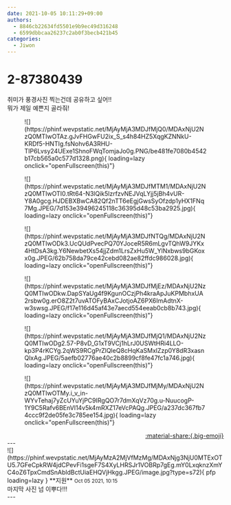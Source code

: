 ```yaml
---
date: 2021-10-05 10:11:29+09:00
authors:
  - 8846cb22634fd5501e9b9ec49d316248
  - 6599dbbcaa26237c2ab0f3becb421b45
categories:
  - Jiwon
---
```


# 2-87380439

<div class="post-container" markdown="1">
<div class="content-container md-sidebar__scrollwrap" markdown="1">

취미가 풍경사진 찍는건데 공유하고 싶어!!<br>뭐가 제일 예쁜지 골라줘!
<figure markdown="1">
![](https://phinf.wevpstatic.net/MjAyMjA3MDJfMjQ0/MDAxNjU2NzQ0MTIwOTAz.gJvFHGwFU2ix_S_s4h84HZ5XqgKZNNkU-KRDf5-HNTIg.fsNohv6A3RHU-TIP6Lvsy24UExe1ShnoFWqTomjaJo0g.PNG/be481fe7080b4542b17cb565a0c577d1328.png){ loading=lazy onclick="openFullscreen(this)"}
</figure>

<figure markdown="1">
![](https://phinf.wevpstatic.net/MjAyMjA3MDJfMTM1/MDAxNjU2NzQ0MTIwOTI0.tRt64-N3lQik5lzrfzvNEJVqLYjj5jBh4vUR-Y8A0gcg.HJDEBXBwCA82Qf2nTT6eEgjGwsSyOfzdp1yHX1FNq7Mg.JPEG/7d153e39496245118c36395d48c53ba2925.jpg){ loading=lazy onclick="openFullscreen(this)"}
</figure>

<figure markdown="1">
![](https://phinf.wevpstatic.net/MjAyMjA3MDJfNTQg/MDAxNjU2NzQ0MTIwODk3.UcQUdPvecPQ70YJoceR5R6mLgvTQhW9JYKx4HtDsA3kg.Y6NewbetXs54jjZdm1LrsZxHu5W_YlNxbws9bGKoxx0g.JPEG/62b758da79ce42cebd082ae82ffdc986028.jpg){ loading=lazy onclick="openFullscreen(this)"}
</figure>

<figure markdown="1">
![](https://phinf.wevpstatic.net/MjAyMjA3MDJfMjEz/MDAxNjU2NzQ0MTIwODkw.DapSYaUg4f9KgunOCzjPh4kraApJuKPMbhxUA2rsbw0g.erO8Z2t7uvATOFyBAxCJotjoAZ6PX6ImAdtnX-w3swsg.JPEG/f17e116d45af43e7aecd554eeab0cb8b743.jpg){ loading=lazy onclick="openFullscreen(this)"}
</figure>

<figure markdown="1">
![](https://phinf.wevpstatic.net/MjAyMjA3MDJfMjQ1/MDAxNjU2NzQ0MTIwODg2.57-P8vD_G1xT9VCj1hLrJ0USWtHRi4LLO-kp3P4rKCYg.2qWS9RCgPrZlQleQ8cHqKaSMxlZzp0Y8dR3xasnQlxAg.JPEG/5aefb02776ae40c2b8899cf8fe47fc1a746.jpg){ loading=lazy onclick="openFullscreen(this)"}
</figure>

<figure markdown="1">
![](https://phinf.wevpstatic.net/MjAyMjA3MDJfMjMy/MDAxNjU2NzQ0MTIwOTMy.i_v_in-WYvTehaj7yZcUYuYjPC9IRgQO7r7dmXqVz70g.u-NuucogP-1Y9C5Rafv6BEnVl14v5k4mRXZ17eVcPAQg.JPEG/a237dc367fb74ccc9f2de05fe3c785ee154.jpg){ loading=lazy onclick="openFullscreen(this)"}
</figure>


</div>
</div>

<div style="text-align: right;" markdown="1">
<a href="https://weverse.io/fromis9/fanpost/2-87380439" style="text-align: right;">:material-share:{.big-emoji}</a>
</div>
---

<div class="comments-container md-sidebar__scrollwrap" markdown="1">
<div class="comment" markdown="1">
<div class='id-container' markdown="1">
![](https://phinf.wevpstatic.net/MjAyMzA2MjVfMzMg/MDAxNjg3NjU0MTExOTU5.7GFeCpkRW4jdCPevFi1sgeF7S4XyLHRSJr1VOBRp7gEg.mY0LxqknzXmYC4oZ6TpxCmdSnAbldBctUiaEHQVjHkgg.JPEG/image.jpg?type=s72){ pfp loading=lazy }
**<span class="artist">지원</span>** <small>Oct 05 2021, 10:15</small><br>
</div>
<div class='comment-body' markdown="1">
마지막 사진 넘 이뿌다!!!
</div>
</div>
</div>
---
